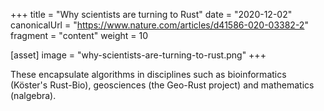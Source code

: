 +++
title = "Why scientists are turning to Rust"
date = "2020-12-02"
canonicalUrl = "https://www.nature.com/articles/d41586-020-03382-2"
fragment = "content"
weight = 10

[asset]
    image = "why-scientists-are-turning-to-rust.png"
+++

These encapsulate algorithms in disciplines such as bioinformatics 
(Köster's Rust-Bio), geosciences (the Geo-Rust project) and mathematics 
(nalgebra).
